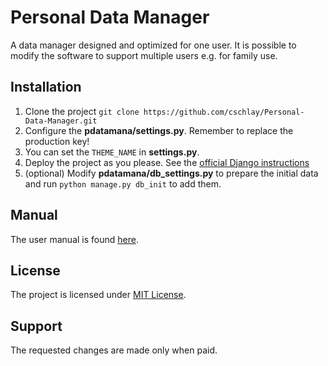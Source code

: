 # Personal Data Manager
A data manager designed and optimized for one user.
It is possible to modify the software to support multiple users e.g. for family use.

## Installation
1. Clone the project ```git clone https://github.com/cschlay/Personal-Data-Manager.git```
2. Configure the **pdatamana/settings.py**. Remember to replace the production key!
3. You can set the ```THEME_NAME``` in **settings.py**. 
4. Deploy the project as you please. See the [official Django instructions](https://docs.djangoproject.com/en/dev/howto/deployment/)
5. (optional) Modify **pdatamana/db_settings.py** to prepare the initial data and run ```python manage.py db_init``` to add them.

## Manual
The user manual is found [here](http://www.cschlay.com/reports/pdatamana.html).

## License
The project is licensed under [MIT License](https://opensource.org/licenses/MIT).

## Support
The requested changes are made only when paid.